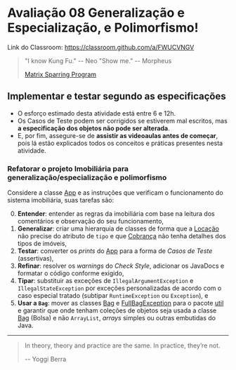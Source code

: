 # Avaliação 08 Generalização e Especialização, e Polimorfismo!

Link do Classroom: <https://classroom.github.com/a/FWUCVNGV>

> "I know Kung Fu." -- Neo
> "Show me." -- Morpheus
>
> [Matrix Sparring Program](https://youtu.be/iHeofyFLjfQ)

## Implementar e testar segundo as especificações

- O esforço estimado desta atividade está entre 6 e 12h.
- Os Casos de Teste podem ser corrigidos se estiverem mal escritos, mas **a especificação dos objetos não pode ser alterada**.
- E, por fim, assegure-se de **assistir as videoaulas antes de começar**, pois lá estão explicados todos os conceitos e práticas presentes nesta atividade.


### Refatorar o projeto Imobiliária para generalização/especialização e polimorfismo

Considere a classe [App](src/App.java) e as instruções que verificam o funcionamento do sistema imobiliária, suas tarefas são:

0. **Entender**: entender as regras da imobiliária com base na leitura dos comentários e observação do seu funcionamento,
1. **Generalizar**: criar uma hierarquia de classes de forma que a [Locação](src/model/imobiliaria/Locacao.java) não precise do atributo de `tipo` e que [Cobrança](src/model/imobiliaria/Cobranca.java) não tenha detalhes dos tipos de imóveis,
2. **Testar**: converter os _prints_ do [App](src/App.java) para a forma de _Casos de Teste_ (assertivas),
3. **Refinar**: resolver os _warnings_ do _Check Style_, adicionar os JavaDocs e formatar o código conforme exigido,
4. **Tipar**: substituir as exceções de `IllegalArgumentException` e `IllegalStateException` por exceções personalizadas de acordo com o caso especial tratado (subtipar `RuntimeException` ou `Exception`), e
5. **Usar a `Bag`**: mover as classes [Bag](src/model/imobiliaria/Bag.java) e [FullBagException](src/model/imobiliaria/FullBagException.java) para o pacote [util](src/util/) e garantir que onde tenham coleções de objetos seja usada a classe [Bag](src/model/imobiliaria/Bag.java) (Bolsa) e não `ArrayList`, _arrays_ simples ou outras embutidas do Java.


- - -

> In theory, theory and practice are the same. In practice, they’re not.
>
> -- Yoggi Berra
